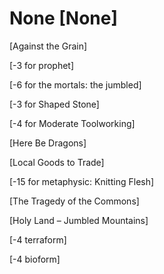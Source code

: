 # None [None]

[Against the Grain]

[-3 for prophet]

[-6 for the mortals: the jumbled]

[-3 for Shaped Stone]

[-4 for Moderate Toolworking]

[Here Be Dragons]

[Local Goods to Trade]

[-15 for metaphysic: Knitting Flesh]

[The Tragedy of the Commons]

[Holy Land – Jumbled Mountains]

[-4 terraform]

[-4 bioform]
